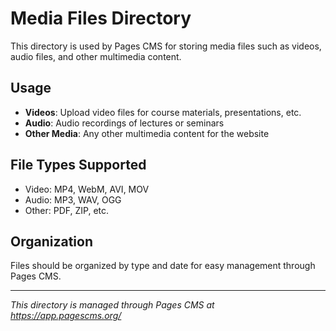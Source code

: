 # Media Files Directory

This directory is used by Pages CMS for storing media files such as videos, audio files, and other multimedia content.

## Usage

- **Videos**: Upload video files for course materials, presentations, etc.
- **Audio**: Audio recordings of lectures or seminars
- **Other Media**: Any other multimedia content for the website

## File Types Supported

- Video: MP4, WebM, AVI, MOV
- Audio: MP3, WAV, OGG
- Other: PDF, ZIP, etc.

## Organization

Files should be organized by type and date for easy management through Pages CMS.

---

*This directory is managed through Pages CMS at https://app.pagescms.org/* 